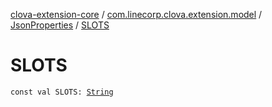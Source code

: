 [clova-extension-core](../../index.md) / [com.linecorp.clova.extension.model](../index.md) / [JsonProperties](index.md) / [SLOTS](./-s-l-o-t-s.md)

# SLOTS

`const val SLOTS: `[`String`](https://kotlinlang.org/api/latest/jvm/stdlib/kotlin/-string/index.html)